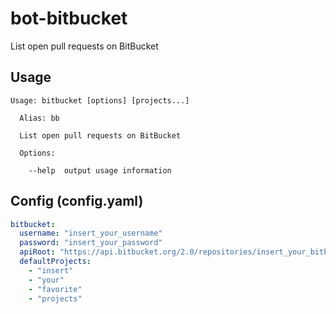 # bot-bitbucket

List open pull requests on BitBucket

## Usage

```
Usage: bitbucket [options] [projects...]

  Alias: bb

  List open pull requests on BitBucket

  Options:

    --help  output usage information
```

## Config (config.yaml)

```yaml
bitbucket:
  username: "insert_your_username"
  password: "insert_your_password"
  apiRoot: "https://api.bitbucket.org/2.0/repositories/insert_your_bitbucket_domain/"
  defaultProjects:
    - "insert"
    - "your"
    - "favorite"
    - "projects"
```
